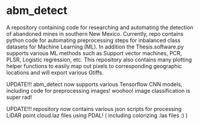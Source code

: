 # abm_detect
A repository containing code for researching and automating the detection of abandoned mines in southern New Mexico.
Currently, repo contains python code for automating preprocessing steps for inbalanced class datasets for Machine Learning (ML).
In addition the Thesis.software.py supports various ML methods such as Support vector machines, PCR, PLSR, Logistic regression, etc.
This repository also contains many plotting helper functions to easily map out pixels to corresponding geographic locations and will export various Gtiffs.

UPDATE!!! abm_detect now supports various Tensorflow CNN models, including code for preprocessing images! woohoo! image classification is super rad!

UPDATE!!! repository now contains various json scripts for processing LiDAR point cloud.laz files using PDAL! ( including colorizing .las files :) )
